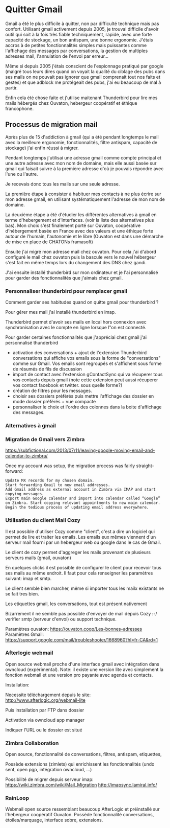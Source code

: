 <!--

---
title: Quitter Gmail
description: Voici comment j'ai quitté gmail après plus de 15 ans d'addiction.
image_url:
licence: CC-BY-SA 
---

-->


# Quitter Gmail

Gmail a été le plus difficile à quitter, non par difficulté technique mais pas confort. Utilisant gmail activement depuis 2005, je trouvai difficile d'avoir outil qui soit à la fois très fiable techniquement, rapide, avec une forte capacité de stockage, un bon antispam, une bonne ergonomie. J'étais accros à de petites fonctionnalités simples mais puissantes comme l'affichage des messages par conversations, la gestion de multiples adresses mail, l'annulation de l'envoi par erreur...

Même si depuis 2005 j'étais conscient de l'espionnage pratiqué par google (malgré tous leurs dires quand on voyait la qualité du ciblage des pubs dans ses mails on ne pouvait pas ignorer que gmail comprenait tout nos faits et gestes) et que adblock me protégeait des pubs, j'ai eu beaucoup de mal à partir.

Enfin cela été chose faite et j'utilise maitenant Thunderbird pour lire mes mails hébergés chez Ouvaton, hebergeur coopératif et éthique francophone.




## Processus de migration mail 

Après plus de 15 d'addiction à gmail (qui a été pendant longtemps le mail avec la meilleure ergonomie, fonctionnalités, filtre antispam, capacité de stockage) j'ai enfin réussi à migrer.

Pendant longtemps j'utilisai une adresse gmail comme compte principal et une autre adresse avec mon nom de domaine, mais elle aussi basée sur gmail qui faisait suivre à la première adresse d'où je pouvais répondre avec l'une ou l'autre. 

Je recevais donc tous les mails sur une seule adresse.

La première étape à consister à habituer mes contacts à ne plus écrire sur mon adresse gmail, en utilisant systématiquement l'adresse de mon nom de domaine.

La deuxième étape a été d'étudier les différentes alternatives à gmail en terme d'hebergement et d'interfaces. (voir la liste des alternatives plus bas). Mon choix s'est finalement porté sur Ouvaton, coopérative d'hébergement basée en France avec des valeurs et une éthique forte autour de l'humain, l'autonomie et le libre (Ouvaton est dans une démarche de mise en place de CHATONs framasoft)

Ensuite j'ai migré mon adresse mail chez ouvaton. Pour cela j'ai d'abord configuré le mail chez ouvaton puis la bascule vers le nouvel hébergeur s'est fait en même temps lors du changement des DNS chez gandi.

J'ai ensuite installé thunderbird sur mon ordinateur et je l'ai personnalisé pour garder des fonctionnalités que j'aimais chez gmail.

### Personnaliser thunderbird pour remplacer gmail

Comment garder ses habitudes quand on quitte gmail pour thunderbird ?

Pour gérer mes mail j'ai installé thunderbird en imap.

Thunderbird permet d'avoir ses mails en local hors connexion avec synchronisation avec le compte en ligne lorsque l"on est connecté.

Pour garder certaines fonctionnalités que j'appréciai chez gmail j'ai personnalisé thunderbird
- activation des conversations + ajout de l'extension Thunderbird conversations qui affiche vos emails sous la forme de "conversations" comme sur Gmail. Vos emails sont regroupés et s'affichent sous forme de résumés de fils de discussion
- import de contact avec l'extension gContactSync qui va récuperer tous vos contacts depuis gmail (note cette extension peut aussi récuperer vos contact facebook et twitter. sous quelle forme?)
- création de filtres pour les messages.
- choisir ses dossiers préférés puis mettre l'affichage des dossier en mode dossier préférés + vue compacte
- personnaliser le choix et l'ordre des colonnes dans la boite d'affichage des messages.


### Alternatives à gmail

### Migration de Gmail vers Zimbra
https://subfictional.com/2013/07/11/leaving-google-moving-email-and-calendar-to-zimbra/


Once my account was setup, the migration process was fairly straight-forward:

    Update MX records for my chosen domain.
    Start forwarding Gmail to new email addresses.
    Add Gmail address as external account in Zimbra via IMAP and start copying messages.
    Export main Google calendar and import into calendar called “Google” on Zimbra. Start copying relevant appointments to new main calendar.
    Begin the tedious process of updating email address everywhere.

### Utilisation du client Mail Cozy

Il est possible d'utiliser Cozy comme "client", c'est a dire un logiciel qui permet de lire et traiter les emails. Les emails eux mêmes viennent d'un serveur mail fourni par un hebergeur web ou google dans le cas de Gmail.

Le client de cozy permet d'aggreger les mails provenant de plusieurs serveurs mails (gmail, ouvaton)

En quelques clicks il est possible de configurer le client pour recevoir tous ses mails au même endroit. Il faut pour cela renseigner les paramètres suivant: imap et smtp.

Le client semble bien marcher, même si importer tous les mailx existants ne se fait tres bien.

Les etiquettes gmail, les conversations, tout est présent nativement

Bizarrement il ne semble pas possible d'envoyer de mail depuis Cozy :-/ verifier smtp (serveur d'envoi) ou support technique.

Paramètres ouvaton: https://ouvaton.coop/Les-bonnes-adresses
Paramètres Gmail: https://support.google.com/mail/troubleshooter/1668960?hl=fr-CA&rd=1


### Afterlogic webmail

Open source webmail proche d'une interface gmail avec intégration dans owncloud (expérimental). Note: il existe une version lite avec simplement la fonction webmail et une version pro payante avec agenda et contacts.

Installation:

Necessite téléchargement depuis le site:
http://www.afterlogic.org/webmail-lite

Puis installation par FTP dans dossier 

Activation via owncloud app manager

Indiquer l'URL ou le dossier est situé

### Zimbra Collaboration

Open source, fonctionnalité de conversations, filtres, antispam, etiquettes, 

Possède extensions (zimlets) qui enrichissent les fonctionnalités (undo sent, open pgp, intégration owncloud, ...)

Possibilité de migrer depuis serveur imap: 
https://wiki.zimbra.com/wiki/Mail_Migration
http://imapsync.lamiral.info/


### RainLoop

Webmail open source ressemblant beaucoup AfterLogic et préinstallé sur l'hebergeur coopératif Ouvaton.
Possède fonctionnalité conversations, étoiles/marquage, interface sobre, extensions.


